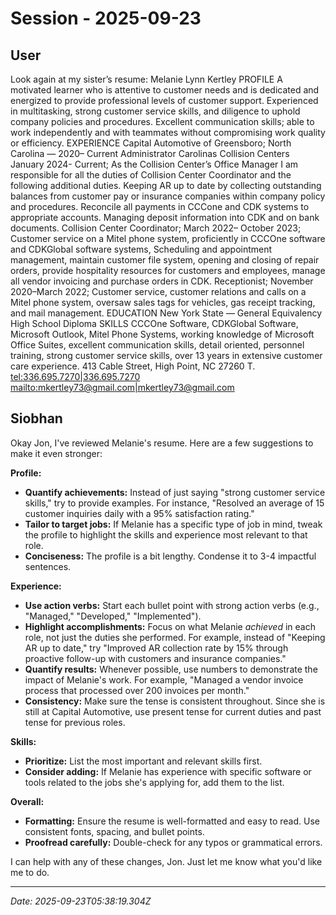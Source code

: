 # Session - 2025-09-23

## User
Look again at my sister’s resume: Melanie Lynn Kertley
PROFILE
A motivated learner who is attentive to customer needs and is dedicated and energized to
provide professional levels of customer support. Experienced in multitasking, strong
customer service skills, and diligence to uphold company policies and procedures.
Excellent communication skills; able to work independently and with teammates without
compromising work quality or efficiency.
EXPERIENCE
Capital Automotive of Greensboro; North Carolina — 2020– Current
Administrator Carolinas Collision Centers January 2024- Current; As the Collision
Center’s Office Manager I am responsible for all the duties of Collision Center Coordinator
and the following additional duties. Keeping AR up to date by collecting outstanding
balances from customer pay or insurance companies within company policy and
procedures. Reconcile all payments in CCCone and CDK systems to appropriate
accounts. Managing deposit information into CDK and on bank documents.
Collision Center Coordinator; March 2022– October 2023; Customer service on a Mitel
phone system, proficiently in CCCOne software and CDKGlobal software systems,
Scheduling and appointment management, maintain customer file system, opening and
closing of repair orders, provide hospitality resources for customers and employees,
manage all vendor invoicing and purchase orders in CDK.
Receptionist; November 2020–March 2022; Customer service, customer relations and
calls on a Mitel phone system, oversaw sales tags for vehicles, gas receipt tracking, and
mail management.
EDUCATION
New York State — General Equivalency High School Diploma
SKILLS
CCCOne Software, CDKGlobal Software, Microsoft Outlook, Mitel Phone Systems,
working knowledge of Microsoft Office Suites, excellent communication skills, detail
oriented, personnel training, strong customer service skills, over 13 years in extensive
customer care experience.
413 Cable Street, High Point, NC 27260 T. <tel:336.695.7270|336.695.7270>
<mailto:mkertley73@gmail.com|mkertley73@gmail.com>

## Siobhan
Okay Jon, I've reviewed Melanie's resume. Here are a few suggestions to make it even stronger:

**Profile:**

*   **Quantify achievements:** Instead of just saying "strong customer service skills," try to provide examples. For instance, "Resolved an average of 15 customer inquiries daily with a 95% satisfaction rating."
*   **Tailor to target jobs:** If Melanie has a specific type of job in mind, tweak the profile to highlight the skills and experience most relevant to that role.
*   **Conciseness:** The profile is a bit lengthy. Condense it to 3-4 impactful sentences.

**Experience:**

*   **Use action verbs:** Start each bullet point with strong action verbs (e.g., "Managed," "Developed," "Implemented").
*   **Highlight accomplishments:** Focus on what Melanie *achieved* in each role, not just the duties she performed. For example, instead of "Keeping AR up to date," try "Improved AR collection rate by 15% through proactive follow-up with customers and insurance companies."
*   **Quantify results:** Whenever possible, use numbers to demonstrate the impact of Melanie's work. For example, "Managed a vendor invoice process that processed over 200 invoices per month."
*   **Consistency:** Make sure the tense is consistent throughout. Since she is still at Capital Automotive, use present tense for current duties and past tense for previous roles.

**Skills:**

*   **Prioritize:** List the most important and relevant skills first.
*   **Consider adding:** If Melanie has experience with specific software or tools related to the jobs she's applying for, add them to the list.

**Overall:**

*   **Formatting:** Ensure the resume is well-formatted and easy to read. Use consistent fonts, spacing, and bullet points.
*   **Proofread carefully:** Double-check for any typos or grammatical errors.

I can help with any of these changes, Jon. Just let me know what you'd like me to do.


---
*Date: 2025-09-23T05:38:19.304Z*